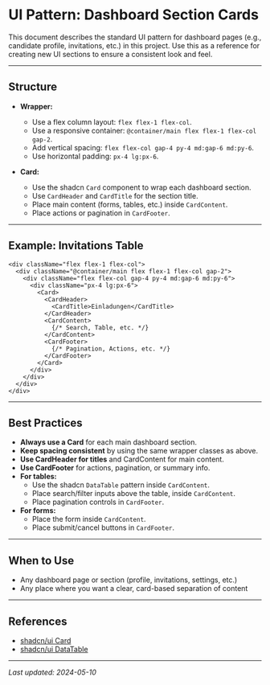 # UI Pattern: Dashboard Section Cards

This document describes the standard UI pattern for dashboard pages (e.g., candidate profile, invitations, etc.) in this project. Use this as a reference for creating new UI sections to ensure a consistent look and feel.

---

## Structure

- **Wrapper:**
  - Use a flex column layout: `flex flex-1 flex-col`.
  - Use a responsive container: `@container/main flex flex-1 flex-col gap-2`.
  - Add vertical spacing: `flex flex-col gap-4 py-4 md:gap-6 md:py-6`.
  - Use horizontal padding: `px-4 lg:px-6`.

- **Card:**
  - Use the shadcn `Card` component to wrap each dashboard section.
  - Use `CardHeader` and `CardTitle` for the section title.
  - Place main content (forms, tables, etc.) inside `CardContent`.
  - Place actions or pagination in `CardFooter`.

---

## Example: Invitations Table

```tsx
<div className="flex flex-1 flex-col">
  <div className="@container/main flex flex-1 flex-col gap-2">
    <div className="flex flex-col gap-4 py-4 md:gap-6 md:py-6">
      <div className="px-4 lg:px-6">
        <Card>
          <CardHeader>
            <CardTitle>Einladungen</CardTitle>
          </CardHeader>
          <CardContent>
            {/* Search, Table, etc. */}
          </CardContent>
          <CardFooter>
            {/* Pagination, Actions, etc. */}
          </CardFooter>
        </Card>
      </div>
    </div>
  </div>
</div>
```

---

## Best Practices

- **Always use a Card** for each main dashboard section.
- **Keep spacing consistent** by using the same wrapper classes as above.
- **Use CardHeader for titles** and CardContent for main content.
- **Use CardFooter** for actions, pagination, or summary info.
- **For tables:**
  - Use the shadcn `DataTable` pattern inside `CardContent`.
  - Place search/filter inputs above the table, inside `CardContent`.
  - Place pagination controls in `CardFooter`.
- **For forms:**
  - Place the form inside `CardContent`.
  - Place submit/cancel buttons in `CardFooter`.

---

## When to Use
- Any dashboard page or section (profile, invitations, settings, etc.)
- Any place where you want a clear, card-based separation of content

---

## References
- [shadcn/ui Card](https://ui.shadcn.com/docs/components/card)
- [shadcn/ui DataTable](https://ui.shadcn.com/docs/components/data-table)

---

_Last updated: 2024-05-10_ 